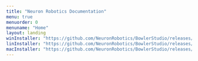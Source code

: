 ```yaml
---
title: "Neuron Robotics Documentation"
menu: true
menuorder: 0
menuname: "Home"
layout: landing
winInstaller: "https://github.com/NeuronRobotics/BowlerStudio/releases/download/0.2.19/Windows-BowlerStudio-0.2.19.exe"
linInstaller: "https://github.com/NeuronRobotics/BowlerStudio/releases/download/0.2.19/Ubuntu-BowlerStudio-0.2.19.deb"
macInstaller: "https://github.com/NeuronRobotics/BowlerStudio/releases/download/0.2.19/MacOSX-BowlerStudio-0.2.19.zip"
---
```



